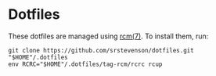 # Dotfiles

These dotfiles are managed using [rcm(7)](https://thoughtbot.github.io/rcm). To
install them, run:

    git clone https://github.com/srstevenson/dotfiles.git "$HOME"/.dotfiles
    env RCRC="$HOME"/.dotfiles/tag-rcm/rcrc rcup
